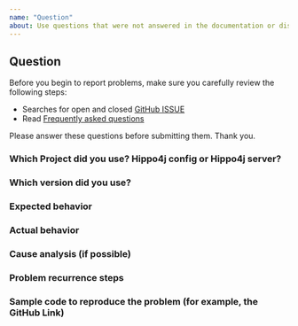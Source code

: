 ```yaml
---
name: "Question"
about: Use questions that were not answered in the documentation or discussion
---
```


## Question

Before you begin to report problems, make sure you carefully review the following steps:

- Searches for open and closed [GitHub ISSUE](https://github.com/opengoofy/hippo4j/issues)
- Read [Frequently asked questions](https://hippo4j.cn/community/faq)

Please answer these questions before submitting them. Thank you.

### Which Project did you use? Hippo4j config or Hippo4j server?

### Which version did you use?

### Expected behavior

### Actual behavior

### Cause analysis (if possible)

### Problem recurrence steps

### Sample code to reproduce the problem (for example, the GitHub Link) 
